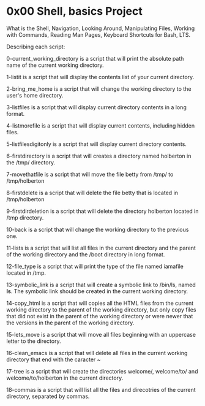 # 0x00 Shell, basics Project

What is the Shell, Navigation, Looking Around, Manipulating Files, Working with Commands, Reading Man Pages, Keyboard Shortcuts for Bash, LTS.

Describing each script:

0-current_working_directory is a script that will print the absolute path name of the current working directory.

1-listit is a script that will display the contents list of your current directory.

2-bring_me_home is a script that will change the working directory to the user's home directory.

3-listfiles is a script that will display current directory contents in a long format.

4-listmorefile is a script that will display current contents, including hidden files.

5-listfilesdigitonly is a script that will display current directory contents.

6-firstdirectory is a script that will creates a directory named holberton in the /tmp/ directory.

7-movethatfile is a script that will move the file betty from /tmp/ to /tmp/holberton

8-firstdelete is a script that will delete the file betty that is located in /tmp/holberton

9-firstdirdeletion is a script that will delete the directory holberton located in /tmp directory.

10-back is a script that will change the working directory to the previous one.

11-lists is a script that will list all files in the current directory and the parent of the working directory and the /boot directory in long format.

12-file_type is a script that will print the type of the file named iamafile located in /tmp.

13-symbolic_link is a script that will create a symbolic link to /bin/ls, named __ls__. The symbolic link should be created in the current working directory.

14-copy_html is a script that will copies all the HTML files from the current working directory to the parent of the working directory, but only copy files that did not exist in the parent of the working directory or were newer that the versions in the parent of the working directory.

15-lets_move is a script that will move all files beginning with an uppercase letter to the directory.

16-clean_emacs is a script that will delete all files in the current working directory that end with the caracter ~

17-tree is a script that will create the directories welcome/, welcome/to/ and welcome/to/holberton in the current directory.

18-commas is a script that will list all the files and direcotries of the current directory, separated by commas.
